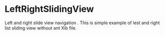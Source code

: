 LeftRightSlidingView
====================

Left and right slide view navigation .
This is simple example of lest and right list sliding view without ant Xib file.
